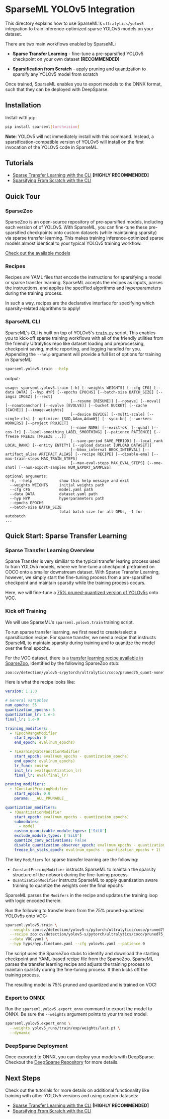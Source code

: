 <!--
Copyright (c) 2021 - present / Neuralmagic, Inc. All Rights Reserved.

Licensed under the Apache License, Version 2.0 (the "License");
you may not use this file except in compliance with the License.
You may obtain a copy of the License at

   http://www.apache.org/licenses/LICENSE-2.0

Unless required by applicable law or agreed to in writing,
software distributed under the License is distributed on an "AS IS" BASIS,
WITHOUT WARRANTIES OR CONDITIONS OF ANY KIND, either express or implied.
See the License for the specific language governing permissions and
limitations under the License.
-->

# SparseML YOLOv5 Integration

This directory explains how to use SparseML's `ultralytics/yolov5` integration to train inference-optimized sparse YOLOv5 models on your dataset.

There are two main workflows enabled by SparseML:
- **Sparse Transfer Learning** - fine-tune a pre-sparsified YOLOv5 checkpoint on your own dataset **[RECOMMENDED]**

- **Sparsification from Scratch** - apply pruning and quantization to sparsify any YOLOv5 model from scratch

Once trained, SparseML enables you to export models to the ONNX format, such that they can be deployed with DeepSparse.

## Installation

Install with `pip`:

```bash
pip install sparseml[torchvision]
```

**Note**: YOLOv5 will not immediately install with this command. Instead, a sparsification-compatible version of YOLOv5 will install on the first invocation of the YOLOv5 code in SparseML.

## Tutorials

- [Sparse Transfer Learning with the CLI](tutorials/sparse-transfer-learning.md) **[HIGHLY RECOMMENDED]**
- [Sparsifying From Scratch with the CLI](tutorials/sparsify-from-scratch.md)

## Quick Tour

### SparseZoo

SparseZoo is an open-source repository of pre-sparsified models, including each version of of YOLOv5. With SparseML, you can fine-tune these pre-sparsified checkpoints onto custom datasets (while maintaining sparsity) via sparse transfer learning. This makes training inference-optimized sparse models almost identical to your typical YOLOv5 training workflow.

[Check out the available models](https://sparsezoo.neuralmagic.com/?repo=ultralytics&page=1)

### Recipes

Recipes are YAML files that encode the instructions for sparsifying a model or sparse transfer learning. SparseML accepts the recipes as inputs, parses the instructions, and applies the specified algorithms and hyperparameters during the training process.

In such a way, recipes are the declarative interface for specifying which sparsity-related algorithms to apply!

### SparseML CLI

SparseML's CLI is built on top of YOLOv5's [`train.py`](https://github.com/ultralytics/yolov5/wiki/Train-Custom-Data) script. This enables you to kick-off sparse training workflows with all of the friendly utilities from the friendly Ultralytics repo like dataset loading and preprocessing, checkpoint saving, metric reporting, and logging handled for you. Appending the `--help` argument will provide a full list of options for training in SparseML:

```bash
sparseml.yolov5.train --help
```

output:
```
usage: sparseml.yolov5.train [-h] [--weights WEIGHTS] [--cfg CFG] [--data DATA] [--hyp HYP] [--epochs EPOCHS] [--batch-size BATCH_SIZE] [--imgsz IMGSZ] [--rect]
                             [--resume [RESUME]] [--nosave] [--noval] [--noautoanchor] [--evolve [EVOLVE]] [--bucket BUCKET] [--cache [CACHE]] [--image-weights]
                             [--device DEVICE] [--multi-scale] [--single-cls] [--optimizer {SGD,Adam,AdamW}] [--sync-bn] [--workers WORKERS] [--project PROJECT]
                             [--name NAME] [--exist-ok] [--quad] [--cos-lr] [--label-smoothing LABEL_SMOOTHING] [--patience PATIENCE] [--freeze FREEZE [FREEZE ...]]
                             [--save-period SAVE_PERIOD] [--local_rank LOCAL_RANK] [--entity ENTITY] [--upload_dataset [UPLOAD_DATASET]]
                             [--bbox_interval BBOX_INTERVAL] [--artifact_alias ARTIFACT_ALIAS] [--recipe RECIPE] [--disable-ema] [--max-train-steps MAX_TRAIN_STEPS]
                             [--max-eval-steps MAX_EVAL_STEPS] [--one-shot] [--num-export-samples NUM_EXPORT_SAMPLES]

optional arguments:
  -h, --help            show this help message and exit
  --weights WEIGHTS     initial weights path
  --cfg CFG             model.yaml path
  --data DATA           dataset.yaml path
  --hyp HYP             hyperparameters path
  --epochs EPOCHS
  --batch-size BATCH_SIZE
                        total batch size for all GPUs, -1 for autobatch
...
```

## Quick Start: Sparse Transfer Learning

### Sparse Transfer Learning Overview 

Sparse Transfer is very similiar to the typical transfer learing process used to train YOLOv5 models, where we fine-tune a checkpoint pretrained on COCO onto a smaller downstream dataset. With Sparse Transfer Learning, however, we simply start the fine-tuning process from a pre-sparsified checkpoint and maintain sparsity while the training process occurs.

Here, we will fine-tune a [75% pruned-quantized version of YOLOv5s](https://sparsezoo.neuralmagic.com/models/cv%2Fdetection%2Fyolov5-s%2Fpytorch%2Fultralytics%2Fcoco%2Fpruned75_quant-none) onto VOC. 

### Kick off Training

We will use SparseML's `sparseml.yolov5.train` training script.

To run sparse transfer learning, we first need to create/select a sparsification recipe. For sparse transfer, we need a recipe that instructs SparseML to maintain sparsity during training and to quantize the model over the final epochs.

For the VOC dataset, there is a [transfer learning recipe available in SparseZoo](https://sparsezoo.neuralmagic.com/models/cv%2Fdetection%2Fyolov5-s%2Fpytorch%2Fultralytics%2Fcoco%2Fpruned75_quant-none), identified by the following SparseZoo stub:
```bash
zoo:cv/detection/yolov5-s/pytorch/ultralytics/coco/pruned75_quant-none?recipe_type=transfer_learn
```

Here is what the recipe looks like:
   
```yaml
version: 1.1.0

# General variables
num_epochs: 55
quantization_epochs: 5
quantization_lr: 1.e-5
final_lr: 1.e-9

training_modifiers:
  - !EpochRangeModifier
    start_epoch: 0
    end_epoch: eval(num_epochs)

  - !LearningRateFunctionModifier
    start_epoch: eval(num_epochs - quantization_epochs)
    end_epoch: eval(num_epochs)
    lr_func: cosine
    init_lr: eval(quantization_lr)
    final_lr: eval(final_lr)

pruning_modifiers:
  - !ConstantPruningModifier
    start_epoch: 0.0
    params: __ALL_PRUNABLE__

quantization_modifiers:
  - !QuantizationModifier
    start_epoch: eval(num_epochs - quantization_epochs)
    submodules:
      - model
    custom_quantizable_module_types: ['SiLU']
    exclude_module_types: ['SiLU']
    quantize_conv_activations: False
    disable_quantization_observer_epoch: eval(num_epochs - quantization_epochs + 2)
    freeze_bn_stats_epoch: eval(num_epochs - quantization_epochs + 1)
```
   
The key `Modifiers` for sparse transfer learning are the following:
- `ConstantPruningModifier` instructs SparseML to maintain the sparsity structure of the network during the fine-tuning process
- `QuantizationModifier` instructs SparseML to apply quantization aware training to quantize the weights over the final epochs

SparseML parses the `Modifers` in the recipe and updates the training loop with logic encoded therein.

Run the following to transfer learn from the 75% pruned-quantized YOLOv5s onto VOC:
```bash
sparseml.yolov5.train \
  --weights zoo:cv/detection/yolov5-s/pytorch/ultralytics/coco/pruned75_quant-none?recipe_type=transfer_learn \
  --recipe zoo:cv/detection/yolov5-s/pytorch/ultralytics/coco/pruned75_quant-none?recipe_type=transfer_learn \
  --data VOC.yaml \
  --hyp hyps/hyp.finetune.yaml --cfg yolov5s.yaml --patience 0
```

The script uses the SparseZoo stubs to identify and download the starting checkpoint and YAML-based recipe file from the SparseZoo. SparseML parses the transfer learning recipe and adjusts the training process to maintain sparsity during the fine-tuning process. It then kicks off the training process.

The resulting model is 75% pruned and quantized and is trained on VOC!

### Export to ONNX

Run the `sparseml.yolov5.export_onnx` command to export the model to ONNX. Be sure the `--weights` argument points to your trained model.

```bash
sparseml.yolov5.export_onnx \
  --weights yolov5_runs/train/exp/weights/last.pt \
  --dynamic 
```

### DeepSparse Deployment

Once exported to ONNX, you can deploy your models with DeepSparse. Checkout the [DeepSparse Repository](https://github.com/neuralmagic/deepsparse) for more details.

## Next Steps

Check out the tutorials for more details on additional functionality like training with other YOLOv5 versions and using custom datasets:

- [Sparse Transfer Learning with the CLI](tutorials/sparse-transfer-learning.md) **[HIGHLY RECOMMENDED]**
- [Sparsifying From Scratch with the CLI](tutorials/sparsify-from-scratch.md)
